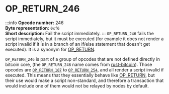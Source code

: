 # OP_RETURN_246
:::info
**Opcode number:** 246  
**Byte representation:** `0xf6`  
**Short description:** Fail the script immediately.
:::
`OP_RETURN_246` fails the script immediately, but it must be executed (for example it does not render a script invalid if it is in a branch of an if/else statement that doesn't get executed). It is a synonym for [OP_RETURN](./OP_RETURN.md).



`OP_RETURN_246` is part of a group of opcodes that are not defined directly in bitcoin core, (the `OP_RETURN_246` name comes from [rust-bitcoin](https://docs.rs/bitcoin/latest/src/bitcoin/blockdata/opcodes.rs.html)). Those opcodes are [`OP_RETURN_187`](./OP_RETURN_187.md) to [`OP_RETURN_254`](./OP_RETURN_254.md), and all render a script invalid if executed. This means that they essentially behave like [OP_RETURN](./OP_RETURN.md), but their use would make a script non-standard, and therefore a transaction that would include one of them would not be relayed by nodes by default.
